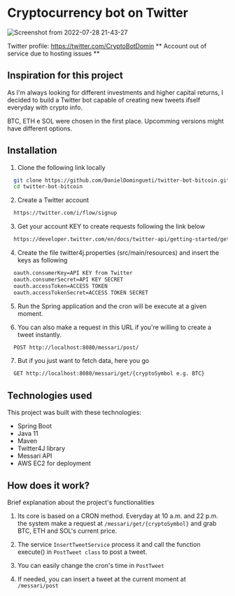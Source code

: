 
# Cryptocurrency bot on Twitter

![Screenshot from 2022-07-28 21-43-27](https://user-images.githubusercontent.com/75149800/181659841-b0ef8e86-d634-43c5-bc08-1cf355da4da0.png)

Twitter profile: https://twitter.com/CryptoBotDomin
** Account out of service due to hosting issues **

## Inspiration for this project

As I'm always looking for different investments and higher capital returns, 
I decided to build a Twitter bot capable of creating new tweets
ifself everyday with crypto info.

BTC, ETH e SOL were chosen in the first place. 
Upcomming versions might have different options.
## Installation

1. Clone the following link locally

```bash
  git clone https://github.com/DanielDomingueti/twitter-bot-bitcoin.git
  cd twitter-bot-bitcoin
```
2. Create a Twitter account

```bash
  https://twitter.com/i/flow/signup
```

3. Get your account KEY to create requests following the link below
```bash
  https://developer.twitter.com/en/docs/twitter-api/getting-started/getting-access-to-the-twitter-api
```

4. Create the file twitter4j.properties (src/main/resources) and insert the keys as following
```bash
  oauth.consumerKey=API KEY from Twitter
  oauth.consumerSecret=API KEY SECRET
  oauth.accessToken=ACCESS TOKEN
  oauth.accessTokenSecret=ACCESS TOKEN SECRET
```

5. Run the Spring application and the cron will be execute at a given moment.

6. You can also make a request in this URL if you're willing to create a tweet instantly.
```bash
  POST http://localhost:8080/messari/post/
```
7. But if you just want to fetch data, here you go
```bash
  GET http://localhost:8080/messari/get/{cryptoSymbol e.g. BTC}
```

## Technologies used

This project was built with these technologies:

- Spring Boot
- Java 11
- Maven
- Twitter4J library
- Messari API
- AWS EC2 for deployment


## How does it work?

Brief explanation about the project's functionalities

1. Its core is based on a CRON method. Everyday at 10 a.m. and 22 p.m. 
the system make a request at ```/messari/get/{cryptoSymbol}``` and grab BTC, ETH and SOL's current price.

2. The service ```InsertTweetService``` process it and call the function execute() 
in ```PostTweet class``` to post a tweet.

3. You can easily change the cron's time in ```PostTweet```

4. If needed, you can insert a tweet at the current moment at ```/messari/post```
